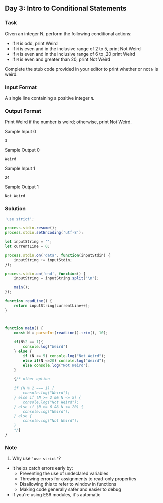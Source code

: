 ## Day 3: Intro to Conditional Statements

### Task
Given an integer N, perform the following conditional actions:

- If `N` is odd, print Weird
- If `N` is even and in the inclusive range of 2 to 5, print Not Weird
- If `N` is even and in the inclusive range of 6 to ,20 print Weird
- If `N` is even and greater than 20, print Not Weird

Complete the stub code provided in your editor to print whether or not `N` is weird.

### Input Format

A single line containing a positive integer `N`.


### Output Format

Print Weird if the number is weird; otherwise, print Not Weird.

Sample Input 0

`3`

Sample Output 0

`Weird`

Sample Input 1

`24`

Sample Output 1

`Not Weird`

### Solution
```js
'use strict';

process.stdin.resume();
process.stdin.setEncoding('utf-8');

let inputString = '';
let currentLine = 0;

process.stdin.on('data', function(inputStdin) {
    inputString += inputStdin;
});

process.stdin.on('end', function() {
    inputString = inputString.split('\n');

    main();
});

function readLine() {
    return inputString[currentLine++];
}



function main() {
    const N = parseInt(readLine().trim(), 10);
    
    if(N%2 == 1){
        console.log("Weird")
    } else {
        if (N <= 5) console.log("Not Weird");
        else if(N <=20) console.log("Weird");
        else console.log("Not Weird");
    }

    {/* other option
    
    if (N % 2 === 1) {
        console.log("Weird");
    } else if (N >= 2 && N <= 5) {
        console.log("Not Weird");
    } else if (N >= 6 && N <= 20) {
        console.log("Weird");
    } else {
        console.log("Not Weird");
    }
    */}
}

```

### Note
1. Why use `'use strict'`?
-  It helps catch errors early by:
    - Preventing the use of undeclared variables
    - Throwing errors for assignments to read-only properties
    - Disallowing this to refer to window in functions
    - Making code generally safer and easier to debug
-  If you're using ES6 modules, it's automatic